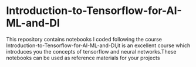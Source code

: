 # Introduction-to-Tensorflow-for-AI-ML-and-Dl
This repository contains notebooks I coded following the course Introduction-to-Tensorflow-for-AI-ML-and-Dl,it is an excellent course which introduces you the concepts of tensorflow and neural networks.These notebooks can be used as reference materials for your projects
